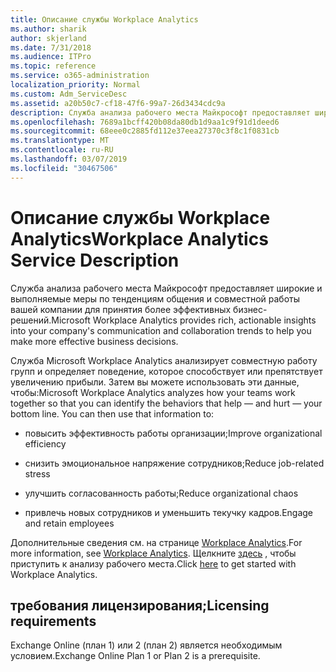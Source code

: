 ```yaml
---
title: Описание службы Workplace Analytics
ms.author: sharik
author: skjerland
ms.date: 7/31/2018
ms.audience: ITPro
ms.topic: reference
ms.service: o365-administration
localization_priority: Normal
ms.custom: Adm_ServiceDesc
ms.assetid: a20b50c7-cf18-47f6-99a7-26d3434cdc9a
description: Служба анализа рабочего места Майкрософт предоставляет широкие и выполняемые меры по тенденциям общения и совместной работы вашей компании для принятия более эффективных бизнес-решений.
ms.openlocfilehash: 7689a1bcff420b08da80db1d9aa1c9f91d1deed6
ms.sourcegitcommit: 68eee0c2885fd112e37eea27370c3f8c1f0831cb
ms.translationtype: MT
ms.contentlocale: ru-RU
ms.lasthandoff: 03/07/2019
ms.locfileid: "30467506"
---
```

# <a name="workplace-analytics-service-description"></a><span data-ttu-id="0c300-103">Описание службы Workplace Analytics</span><span class="sxs-lookup"><span data-stu-id="0c300-103">Workplace Analytics Service Description</span></span>

<span data-ttu-id="0c300-104">Служба анализа рабочего места Майкрософт предоставляет широкие и выполняемые меры по тенденциям общения и совместной работы вашей компании для принятия более эффективных бизнес-решений.</span><span class="sxs-lookup"><span data-stu-id="0c300-104">Microsoft Workplace Analytics provides rich, actionable insights into your company's communication and collaboration trends to help you make more effective business decisions.</span></span>
  
<span data-ttu-id="0c300-p101">Служба Microsoft Workplace Analytics анализирует совместную работу групп и определяет поведение, которое способствует или препятствует увеличению прибыли. Затем вы можете использовать эти данные, чтобы:</span><span class="sxs-lookup"><span data-stu-id="0c300-p101">Microsoft Workplace Analytics analyzes how your teams work together so that you can identify the behaviors that help — and hurt — your bottom line. You can then use that information to:</span></span> 
  
- <span data-ttu-id="0c300-107">повысить эффективность работы организации;</span><span class="sxs-lookup"><span data-stu-id="0c300-107">Improve organizational efficiency</span></span>
    
- <span data-ttu-id="0c300-108">снизить эмоциональное напряжение сотрудников;</span><span class="sxs-lookup"><span data-stu-id="0c300-108">Reduce job-related stress</span></span>
    
- <span data-ttu-id="0c300-109">улучшить согласованность работы;</span><span class="sxs-lookup"><span data-stu-id="0c300-109">Reduce organizational chaos</span></span>
    
- <span data-ttu-id="0c300-110">привлечь новых сотрудников и уменьшить текучку кадров.</span><span class="sxs-lookup"><span data-stu-id="0c300-110">Engage and retain employees</span></span>
    
<span data-ttu-id="0c300-111">Дополнительные сведения см. на странице [Workplace Analytics](https://go.microsoft.com/fwlink/?linkid=852492).</span><span class="sxs-lookup"><span data-stu-id="0c300-111">For more information, see [Workplace Analytics](https://go.microsoft.com/fwlink/?linkid=852492).</span></span> <span data-ttu-id="0c300-112">Щелкните [здесь](https://docs.microsoft.com/en-us/workplace-analytics/overview/get-started) , чтобы приступить к анализу рабочего места.</span><span class="sxs-lookup"><span data-stu-id="0c300-112">Click [here](https://docs.microsoft.com/en-us/workplace-analytics/overview/get-started) to get started with Workplace Analytics.</span></span> 
  
## <a name="licensing-requirements"></a><span data-ttu-id="0c300-113">требования лицензирования;</span><span class="sxs-lookup"><span data-stu-id="0c300-113">Licensing requirements</span></span>

<span data-ttu-id="0c300-114">Exchange Online (план 1) или 2 (план 2) является необходимым условием.</span><span class="sxs-lookup"><span data-stu-id="0c300-114">Exchange Online Plan 1 or Plan 2 is a prerequisite.</span></span>
